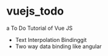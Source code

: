 # vuejs_todo
a To Do Tutorial of Vue JS

- Text Interpolation Bindinggit
- Two way data binding like angular